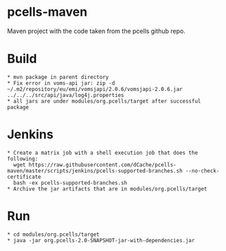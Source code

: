 pcells-maven
============

Maven project with the code taken from the pcells github repo.

# Build #

    * mvn package in parent directory
    * Fix error in voms-api jar: zip -d  ~/.m2/repository/eu/emi/vomsjapi/2.0.6/vomsjapi-2.0.6.jar ../../../src/api/java/log4j.properties
    * all jars are under modules/org.pcells/target after successful package

# Jenkins #

    * Create a matrix job with a shell execution job that does the following:
      wget https://raw.githubusercontent.com/dCache/pcells-maven/master/scripts/jenkins/pcells-supported-branches.sh --no-check-certificate
      bash -ex pcells-supported-branches.sh
    * Archive the jar artifacts that are in modules/org.pcells/target
    
# Run #

    * cd modules/org.pcells/target
    * java -jar org.pcells-2.0-SNAPSHOT-jar-with-dependencies.jar
